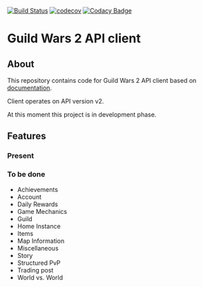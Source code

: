 [![Build Status](https://travis-ci.org/Kryszak/gwatlin.svg?branch=master)](https://travis-ci.org/Kryszak/gwatlin)
[![codecov](https://codecov.io/gh/Kryszak/gwatlin/branch/master/graph/badge.svg)](https://codecov.io/gh/Kryszak/gwatlin)
[![Codacy Badge](https://api.codacy.com/project/badge/Grade/cd1b40830b484dafb1150f3314eb6de2)](https://www.codacy.com/manual/Kryszak/gwatlin?utm_source=github.com&amp;utm_medium=referral&amp;utm_content=Kryszak/gwatlin&amp;utm_campaign=Badge_Grade)
# Guild Wars 2 API client

## About
This repository contains code for Guild Wars 2 API client based on [documentation](https://wiki.guildwars2.com/wiki/API:Main).

Client operates on API version v2.

At this moment this project is in development phase.

## Features
### Present

### To be done 
-  Achievements
-  Account
-  Daily Rewards
-  Game Mechanics
-  Guild 
-  Home Instance
-  Items
-  Map Information
-  Miscellaneous
-  Story
-  Structured PvP
-  Trading post
-  World vs. World
